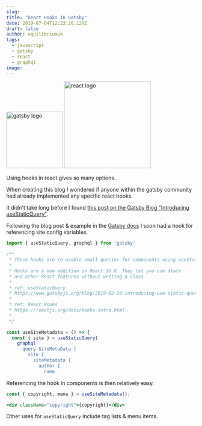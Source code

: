 ```yaml
---
slug:
title: "React Hooks In Gatsby"
date: 2019-07-04T12:23:20.129Z
draft: false
author: equilibriumuk
tags:
  - javascript
  - gatsby
  - react
  - graphql
image:
---
```


<p class="text-center"><img src="/media/logos/gatsby.svg" alt="gatsby logo" width="150px" class="inline"> <img src="/media/logos/react.svg" alt="react logo" width="230px" class="inline"></p>

Using hooks in react gives so many options.

When creating this blog I wondered if anyone within the gatsby community had already implemented any specific react hooks.

It didn't take long before I found <a href="https://www.gatsbyjs.org/blog/2019-02-20-introducing-use-static-query/" target="_blank" rel="noopener noreferrer">this post on the Gatsby Blog "Introducing useStaticQuery"</a>.

Following the blog post & example in the <a href="https://www.gatsbyjs.org/blog/2019-02-20-introducing-use-static-query/" target="_blank" rel="noopener noreferrer">Gatsby docs</a> I soon had a hook for referencing site config variables.

```javascript
import { useStaticQuery, graphql } from 'gatsby'

/**
 * These hooks are re-usable small queries for components using useStaticQuery.
 *
 * Hooks are a new addition in React 16.8. They let you use state
 * and other React features without writing a class
 *
 * ref: useStaticQuery
 * https://www.gatsbyjs.org/blog/2019-02-20-introducing-use-static-query/
 *
 * ref: React Hooks
 * https://reactjs.org/docs/hooks-intro.html
 *
 */

const useSiteMetadata = () => {
  const { site } = useStaticQuery(
    graphql`
      query SiteMetaData {
        site {
          siteMetadata {
            author {
              name
```

Referencing the hook in components is then relatively easy.

```javascript
const { copyright, menu } = useSiteMetadata();
```

```jsx
<div className="copyright">{copyright}</div>
```

Other uses for `useStaticQuery` include tag lists & menu items.
